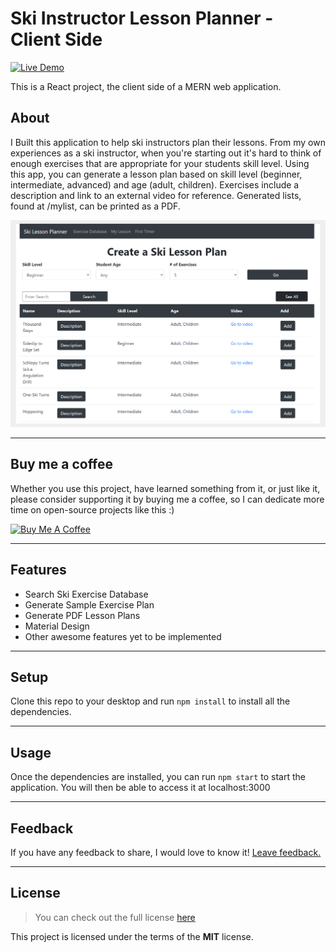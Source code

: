 Ski Instructor Lesson Planner - Client Side
============
[![Live Demo](https://img.shields.io/badge/demo-online-green.svg)](https://www.skilessonplanner.com/)

This is a React project, the client side of a MERN web application. 

## About

I Built this application to help ski instructors plan their lessons. From my own experiences as a ski instructor, when you're starting out it's hard to think of enough exercises that are appropriate for your students skill level. Using this app, you can generate a lesson plan based on skill level (beginner, intermediate, advanced) and age (adult, children). Exercises include a description and link to an external video for reference. Generated lists, found at /mylist, can be printed as a PDF. 

![Chat Preview](./SkiLessonPlannerScreenShot.png)

---
## Buy me a coffee

Whether you use this project, have learned something from it, or just like it, please consider supporting it by buying me a coffee, so I can dedicate more time on open-source projects like this :)

<a href="https://www.buymeacoffee.com/lianne" target="_blank"><img src="https://www.buymeacoffee.com/assets/img/custom_images/orange_img.png" alt="Buy Me A Coffee" style="height: auto !important;width: auto !important;" ></a>

---

## Features
- Search Ski Exercise Database
- Generate Sample Exercise Plan
- Generate PDF Lesson Plans
- Material Design
- Other awesome features yet to be implemented

---

## Setup
Clone this repo to your desktop and run `npm install` to install all the dependencies.

---

## Usage
Once the dependencies are installed, you can run  `npm start` to start the application. You will then be able to access it at localhost:3000

---
## Feedback
If you have any feedback to share, I would love to know it!
[Leave feedback.](https://github.com/liannedls/ski_app_client/issues/new) 

---

## License
>You can check out the full license [here](https://github.com/liannedls/ski_app_client/blob/master/LICENSE)

This project is licensed under the terms of the **MIT** license.

